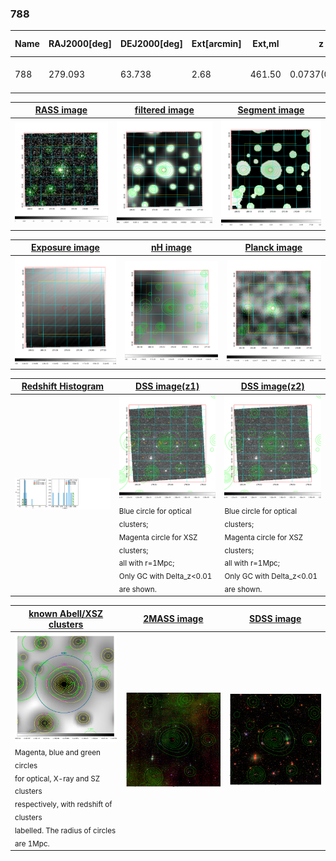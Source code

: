 <div STYLE="page-break-after: always;"></div>

### 788

|Name|RAJ2000[deg]|DEJ2000[deg] |Ext[arcmin]| Ext,ml | z | z_src| C|GC(XSZ,Delta_z<0.01)| GC(OPT,Delta_z<0.01)|GC| R_sig[arcmin] | R500[arcmin] | R500[Mpc]| CRsig[c/s] | CR500[c/s] |L500[1E44 erg/s]|F500[1E-12 erg/s/cm^2]| M500[1E14 Msun]|Tx[keV]|Cnt_sig|Beta|Rc[arcmin]|Comment|Alias|
|---|---|---|---|---|---|------|---|--------|---------|----------|---|---|---|---|---|---|---|---|---|---|---|---|---|---|
|788| 279.093| 63.738| 2.68| 461.50| 0.0737(0.007)| z1, z_xsz| B| MCXC| -| MCXC, N, Tar, W| 11.238| 9.564| 0.804| 0.204(0.012)| 0.199(0.011)| 0.462(0.013)| 3.479(0.096)| 1.59(0.02)| 2.91(0.03)| 851.4| 0.861(-0.078+0.080)| 4.977(-0.580+0.554)| -| k335|

|[RASS image](../image/788/788_img.pdf)|[filtered image](../image/788/788_fil.pdf)|[Segment image](../image/788/788_seg.pdf)|
|-------------------|--------------------|-------------------|
| <img src="../image/788/788_img.png" width="300">  | <img src="../image/788/788_fil.png" width="300">   | <img src="../image/788/788_seg.png" width="300">  |

|[Exposure image](../image/788/788_mex.pdf)| [nH image](../image/788/788_nh.pdf)| [Planck image](../image/788/788_p.pdf)|
|-------------------|--------------------|-------------------|
|<img src="../image/788/788_mex.png" width="300">   | <img src="../image/788/788_nh.png" width="300">    | <img src="../image/788/788_p.png" width="300"> |

|[Redshift Histogram](../image/788/788_zg.pdf) | [DSS image(z1)](../image/788/788_dss_z1.pdf)      |  [DSS image(z2)](../image/788/788_dss_z2.pdf)    |
|-------------------|--------------------|-------------------|
|<img src="../image/788/788_zg.png" width="300"> |<img src="../image/788/788_dss_z1.png" width="300"> <sub><br>Blue circle for optical clusters; <br>Magenta circle for XSZ clusters; <br>all with r=1Mpc; <br>Only GC with Delta_z<0.01 are shown. </sub>| <img src="../image/788/788_dss_z2.png" width="300"><sub><br>Blue circle for optical clusters; <br>Magenta circle for XSZ clusters; <br>all with r=1Mpc; <br>Only GC with Delta_z<0.01 are shown. </sub> |

|[known Abell/XSZ clusters](../image/788/788_gc.pdf) | [2MASS image](../image/788/788_2mass.pdf)      |[SDSS image](../image/788/788_sdss.pdf)   |
|-------------------|-------------------|-------------------|
|<img src=../image/788/788_gc.png width="300"> <br><sub>Magenta, blue and green circles <br>for optical, X-ray and SZ clusters <br>respectively, with redshift of clusters <br>labelled. The radius of circles <br>are 1Mpc.</sub>|<img src="../image/788/788_2mass.png" width="300">  | <img src="../image/788/788_sdss.png" width="300">  |




